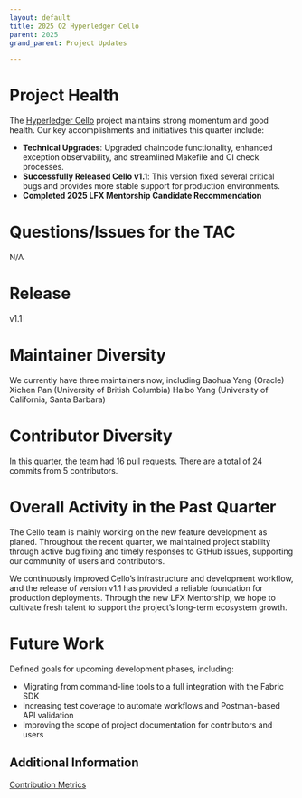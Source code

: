 ```yaml
---
layout: default
title: 2025 Q2 Hyperledger Cello
parent: 2025
grand_parent: Project Updates

---
```


# Project Health

The [Hyperledger Cello](https://github.com/hyperledger-cello/cello) project maintains strong momentum and good health. Our key accomplishments and initiatives this quarter include:

- **Technical Upgrades**: Upgraded chaincode functionality, enhanced exception observability, and streamlined Makefile and CI check processes.
- **Successfully Released Cello v1.1**: This version fixed several critical bugs and provides more stable support for production environments.
- **Completed 2025 LFX Mentorship Candidate Recommendation**
# Questions/Issues for the TAC

N/A

# Release

v1.1

# Maintainer Diversity

We currently have three maintainers now, including Baohua Yang (Oracle) Xichen Pan (University of British Columbia) Haibo Yang (University of California, Santa Barbara)

# Contributor Diversity

In this quarter, the team had 16 pull requests. There are a total of 24 commits from 5 contributors.

# Overall Activity in the Past Quarter

The Cello team is mainly working on the new feature development as planed. Throughout the recent quarter, we maintained project stability through active bug fixing and timely responses to GitHub issues, supporting our community of users and contributors.

We continuously improved Cello’s infrastructure and development workflow, and the release of version v1.1 has provided a reliable foundation for production deployments. Through the new LFX Mentorship, we hope to cultivate fresh talent to support the project’s long-term ecosystem growth.

# Future Work

Defined goals for upcoming development phases, including:

- Migrating from command-line tools to a full integration with the Fabric SDK
- Increasing test coverage to automate workflows and Postman-based API validation
- Improving the scope of project documentation for contributors and users

## Additional Information

[Contribution Metrics](https://github.com/hyperledger-cello/cello/graphs/contributors?from=3%2F1%2F2025)
